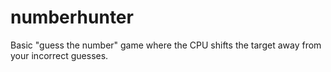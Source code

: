 # numberhunter
Basic "guess the number" game where the CPU shifts the target away from your incorrect guesses.
